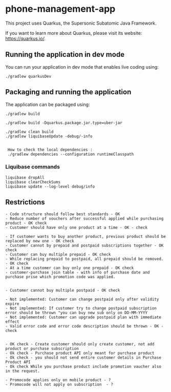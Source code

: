 # phone-management-app

This project uses Quarkus, the Supersonic Subatomic Java Framework.

If you want to learn more about Quarkus, please visit its website: <https://quarkus.io/>.

## Running the application in dev mode

You can run your application in dev mode that enables live coding using:

```shell script
./gradlew quarkusDev
```

## Packaging and running the application

The application can be packaged using:

```shell script
./gradlew build
```

```shell script
./gradlew build -Dquarkus.package.jar.type=uber-jar
```

```shell script
./gradlew clean build 
./gradlew liquibaseUpdate -debug/-info


 How to check the local dependencies : 
 ./gradlew dependencies --configuration runtimeClasspath

```



### Liquibase commands

```
liquibase dropAll
liquibase clearCheckSums
liquibase update --log-level debug/info
```
## Restrictions
```
- Code structure should follow best standards - OK 
- Reduce number of vouchers after successful applied while purchasing product - OK check
- Customer should have only one product at a time - OK - check

- If customer wants to buy another product, previous product should be replaced by new one - OK check
- Customer cannot by prepaid and postpaid subscriptions together - OK check
- Customer can buy multiple prepaid - OK check
- While replacing prepaid to postpaid, all prepaid should be removed. - OK check
- At a time customer can buy only one prepaid - OK check
- customer-purchase join table - with info of purchase date and purchase prise which promotion code was applied.


- Customer cannot buy multiple postpaid - OK check

- Not implemented: Customer can change postpaid only after validity expire  
- Not implemented: If customer try to change postpaid subscription error should be thrown "you can buy new sub only on DD-MM-YYYY 
- Not implemented: Customer can upgrade postpaid plan with immediate effect 
- Valid error code and error code description should be thrown - OK - check


- OK check - Create customer should only create customer, not add product or purchase subscription
- Ok check - Purchase product API only meant for purchase product 
- Ok check - you should not send entire customer details in Purchase Product API
- Ok check While you purchase product include promotion vaucher also in the request.

- Promocode applies only on mobile product - ? 
- Promocode will not apply on subscription  - ? 
```

